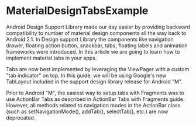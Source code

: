 # MaterialDesignTabsExample

Android Design Support Library made our day easier by providing backward compatibility to number of material design 
components all the way back to Android 2.1. In Design support Library the components like navigation drawer, 
floating action button, snackbar, tabs, floating labels and animation frameworks were introduced.
In this article we are going to learn how to implement material tabs in your apps.


Tabs are now best implemented by leveraging the ViewPager with a custom "tab indicator" on top. 
In this guide, we will be using Google's new TabLayout included in the support design library release for Android "M".

Prior to Android "M", the easiest way to setup tabs with Fragments was to use ActionBar Tabs as described in ActionBar Tabs 
with Fragments guide. However, all methods related to navigation modes in the ActionBar class (such as setNavigationMode(), 
addTab(), selectTab(), etc.) are now deprecated.
